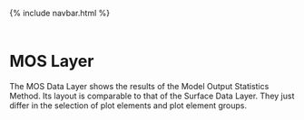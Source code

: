 
<link href="style.css" rel="stylesheet">

{% include navbar.html %}

<p style="margin: 60px 0px 0px 0px;" />

# MOS Layer

The MOS Data Layer shows the results of the Model Output Statistics Method. Its layout is comparable to that of the Surface Data Layer. They just differ in the selection of plot elements and plot element groups. 
